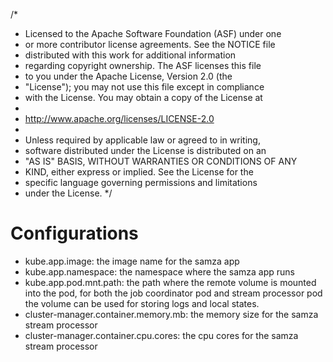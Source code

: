 /*
 * Licensed to the Apache Software Foundation (ASF) under one
 * or more contributor license agreements.  See the NOTICE file
 * distributed with this work for additional information
 * regarding copyright ownership.  The ASF licenses this file
 * to you under the Apache License, Version 2.0 (the
 * "License"); you may not use this file except in compliance
 * with the License.  You may obtain a copy of the License at
 *
 *   http://www.apache.org/licenses/LICENSE-2.0
 *
 * Unless required by applicable law or agreed to in writing,
 * software distributed under the License is distributed on an
 * "AS IS" BASIS, WITHOUT WARRANTIES OR CONDITIONS OF ANY
 * KIND, either express or implied.  See the License for the
 * specific language governing permissions and limitations
 * under the License.
 */

# Configurations
- kube.app.image: the image name for the samza app
- kube.app.namespace: the namespace where the samza app runs
- kube.app.pod.mnt.path: the path where the remote volume is mounted into the pod, for both the job coordinator pod and stream processor pod
  the volume can be used for storing logs and local states.
- cluster-manager.container.memory.mb: the memory size for the samza stream processor
- cluster-manager.container.cpu.cores: the cpu cores for the samza stream processor

